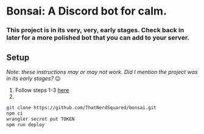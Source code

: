 # Bonsai: A Discord bot for calm.

### This project is in its very, very, early stages. Check back in later for a more polished bot that you can add to your server.

## Setup
*Note: these instructions may or may not work. Did I mention the project was in
its early stages?* 😉
1) Follow steps 1-3 [here](https://developers.cloudflare.com/workers/get-started/guide/)
2)
```bash
git clone https://github.com/ThatNerdSquared/bonsai.git
npm ci
wrangler secret put TOKEN
npm run deploy
```
